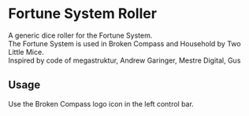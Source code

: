 # Fortune System Roller

A generic dice roller for the Fortune System.<br>
The Fortune System is used in Broken Compass and Household by Two Little Mice.<br>
Inspired by code of megastruktur, Andrew Garinger, Mestre Digital, Gus

## Usage

Use the Broken Compass logo icon in the left control bar.
